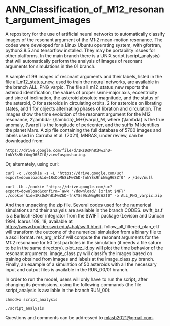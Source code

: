 # ANN_Classification_of_M12_resonant_argument_images
A repository for the use of artificial neural networks to automatically classify images of the resonant argument of the M1:2 mean-motion resonance.
The codes were developed for a Linux Ubuntu operating system, with gfortran, python3.8.5 and tensorflow installed.  They may be portability issues for other platforms.  In the main branch there is a UNIX script (script_analysis) that will automatically perform the analysis of images of resonant arguments for simulations in the 01 branch. 

A sample of 99 images of resonant arguments and their labels, listed in the file all_m12_status_new, used to train the neural networks, are available in the branch ALL_PNG_varpic.  The file all_m12_status_new reports the asteroid identification, the values of proper semi-major axis, eccentricity and sine of inclination, the asteroid absolute magnitude, and the status of the asteroid, 0 for asteroids in circulating orbits, 2 for asteroids on librating states, and
1 for objects alternating phases of libration and circulation.  The images show the time evolution of the resonant argument for the M12 resonance, 2\lambda- {\lambda}_M+{\varpi}_M, where {\lambda} is the true anomaly, {\varpi} is the longitude of pericenter, and the suffix M identifies the planet Mars.  A zip file containing the full database of 5700 images and labels used in Carruba et al. (2021), MNRAS, under review, can be downloaded from:

```
https://drive.google.com/file/d/1RsDoMh8iMwZhD-fnkYSs9hiWmg96SZf0/view?usp=sharing. 
```  

Or, alternately, using curl:

```
curl -c ./cookie -s -L "https://drive.google.com/uc?export=download&id=1RsDoMh8iMwZhD-fnkYSs9hiWmg96SZf0" > /dev/null

curl -Lb ./cookie "https://drive.google.com/uc?export=download&confirm=`awk '/download/ {print $NF}' ./cookie`&id=1RsDoMh8iMwZhD-fnkYSs9hiWmg96SZf0" -o ALL_PNG_varpic.zip
```

And then unpacking the zip file. Several codes used for the numerical simulations and their analysis are available in the branch CODES.  swift_bs.f is a Burlisch-Stoer integrator from the SWIFT package (Levison and Duncan 1994, Icarus 108, 18, available at https://www.boulder.swri.edu/~hal/swift.html).  follow_all_filtered_plan_el.f will transform the outcome of the numerical simulation from a binary file to a ascii format. res_arg_m12.f will compute the resonant arguments for the M1:2 resonance for 50 test particles in the simulation (it needs a file saturn to be in the same directory). plot_rez_id.py will plot the time behavior of the resonant arguments.  image_class.py	will classify the images based on training obtained from images and labels at the image_class.py branch.  Finally, an example of a simulation of 50 asteroids with all the necessary input and output files is available in the RUN_00/01 branch.

In order to run the model, users will only have to run the script, after changing its ṕermissions, using the following commands (the file script_analysis is available in the branch RUN_00):

```
chmod+x script_analysis

./script_analysis
```  
Questions and comments can be addressed to mlasb2021@gmail.com.
